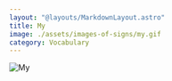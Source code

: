 ```yaml
---
layout: "@layouts/MarkdownLayout.astro"
title: My
image: ./assets/images-of-signs/my.gif
category: Vocabulary
---
```


![My](@signs/my.gif)
